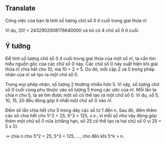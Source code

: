 ## Translate
Công việc của bạn là tính số lượng chữ số 0 ở cuối trong giai thừa n!.

Ví dụ, 20! = 2432902008176640000 và nó có 4 chữ số 0 ở cuối.

## Ý tưởng
Để tính số lượng chữ số 0 ở cuối trong giai thừa của một số n!, ta cần tìm hiểu nguồn gốc của các chữ số 0 này. Các chữ số 0 này xuất hiện khi giai thừa n! chia hết cho 10, mà 10 = 2 × 5. Do đó, mỗi cặp 2 và 5 trong phép nhân của  n! sẽ tạo ra một chữ số 0.

Trong mọi phép nhân, số lượng 2 thường nhiều hơn 5. Vì vậy, số lượng chữ số 0 cuối cùng phụ thuộc vào số lượng 5 trong các ước của n!. Mỗi lần ta chia n cho 5, ta sẽ tìm được một số có thể tạo ra một chữ số 0. Ví dụ, số 5, 10, 15, 20 đều đóng góp ít nhất một chữ số 0 vào n!.

Đếm số lần chia hết cho 5 trong dãy các số từ 1 đến n. Sau đó, đếm thêm các số chia hết cho 5^2 = 25, 5^3 = 125, v.v., vì mỗi số như vậy đóng góp thêm một chữ số 0 nữa (chẳng hạn, số 25 có thể tạo ra hai chữ số 0 vì 25 = 5 x 5).

-> chia  n cho 5^2 = 25, 5^3 = 125, ..., cho đến khi 5^k > n.
